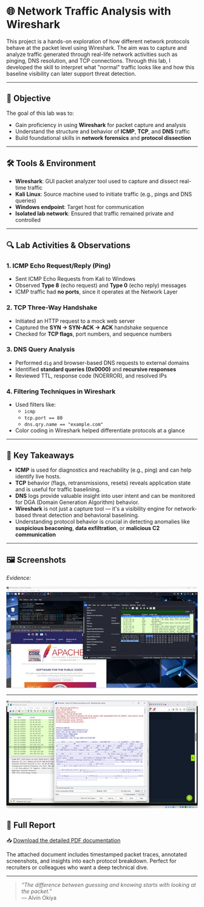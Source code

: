 # 🌐 Network Traffic Analysis with Wireshark

This project is a hands-on exploration of how different network protocols behave at the packet level using Wireshark. The aim was to capture and analyze traffic generated through real-life network activities such as pinging, DNS resolution, and TCP connections. Through this lab, I developed the skill to interpret what "normal" traffic looks like and how this baseline visibility can later support threat detection.

---

## 📌 Objective

The goal of this lab was to:
- Gain proficiency in using **Wireshark** for packet capture and analysis
- Understand the structure and behavior of **ICMP**, **TCP**, and **DNS** traffic
- Build foundational skills in **network forensics** and **protocol dissection**

---

## 🛠️ Tools & Environment

- **Wireshark**: GUI packet analyzer tool used to capture and dissect real-time traffic
- **Kali Linux**: Source machine used to initiate traffic (e.g., pings and DNS queries)
- **Windows endpoint**: Target host for communication
- **Isolated lab network**: Ensured that traffic remained private and controlled

---

## 🔍 Lab Activities & Observations

### 1. ICMP Echo Request/Reply (Ping)
- Sent ICMP Echo Requests from Kali to Windows
- Observed **Type 8** (echo request) and **Type 0** (echo reply) messages
- ICMP traffic had **no ports**, since it operates at the Network Layer

### 2. TCP Three-Way Handshake
- Initiated an HTTP request to a mock web server
- Captured the **SYN → SYN-ACK → ACK** handshake sequence
- Checked for **TCP flags**, port numbers, and sequence numbers

### 3. DNS Query Analysis
- Performed `dig` and browser-based DNS requests to external domains
- Identified **standard queries (0x0000)** and **recursive responses**
- Reviewed TTL, response code (NOERROR), and resolved IPs

### 4. Filtering Techniques in Wireshark
- Used filters like:
  - `icmp`
  - `tcp.port == 80`
  - `dns.qry.name == "example.com"`
- Color coding in Wireshark helped differentiate protocols at a glance

---

## 🧠 Key Takeaways

- **ICMP** is used for diagnostics and reachability (e.g., ping) and can help identify live hosts.
- **TCP** behavior (flags, retransmissions, resets) reveals application state and is useful for traffic baselining.
- **DNS** logs provide valuable insight into user intent and can be monitored for DGA (Domain Generation Algorithm) behavior.
- **Wireshark** is not just a capture tool — it's a visibility engine for network-based threat detection and behavioral baselining.
- Understanding protocol behavior is crucial in detecting anomalies like **suspicious beaconing**, **data exfiltration**, or **malicious C2 communication**

---

## 🖼️ Screenshots

_Evidence:_

![ICMP Packet Capture](/assets/Wireshark-Traffic-Analysis/wireshark-icmp.jpg)

---
![Tcp-stream](/assets/Wireshark-Traffic-Analysis/wireshark-tcpstr.jpg)


## 📄 Full Report

📥 [Download the detailed PDF documentation](./Wireshark-Traffic-Analysis.pdf)

The attached document includes timestamped packet traces, annotated screenshots, and insights into each protocol breakdown. Perfect for recruiters or colleagues who want a deep technical dive.

---

> _“The difference between guessing and knowing starts with looking at the packet.”_  
> — Alvin Okiya

